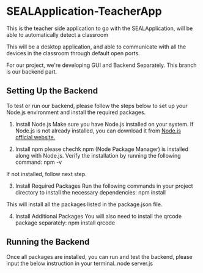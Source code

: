 # SEALApplication-TeacherApp
This is the teacher side application to go with the SEALApplication, will be able to automatically detect a classroom

This will be a desktop application, and able to communicate with all the devices in the classroom through default open ports. 

For our project, we're developing GUI and Backend Separately. This branch is our backend part.

## Setting Up the Backend
To test or run our backend, please follow the steps below to set up your Node.js environment and install the required packages.

1. Install Node.js
Make sure you have Node.js installed on your system. If Node.js is not already installed, you can download it from [Node.js official website.](https://nodejs.org/en)

2. Install npm
please chechk npm (Node Package Manager) is installed along with Node.js. Verify the installation by running the following command: npm -v

  If not installed, follow next step.

3. Install Required Packages
Run the following commands in your project directory to install the necessary dependencies: npm install

  This will install all the packages listed in the package.json file.

4. Install Additional Packages
  You will also need to install the qrcode package separately: npm install qrcode

## Running the Backend
Once all packages are installed, you can run and test the backend, please input the below instruction in your terminal.
node server.js  



